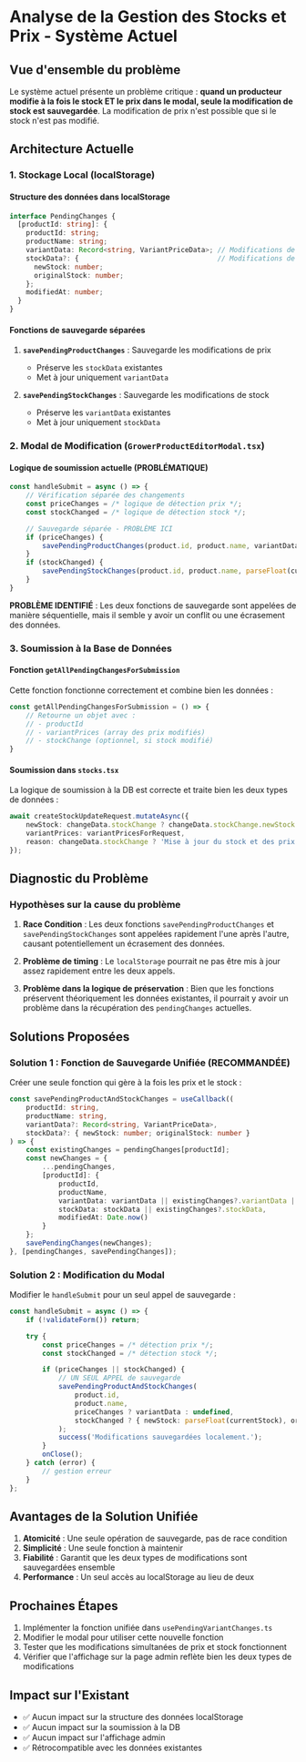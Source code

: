 # Analyse de la Gestion des Stocks et Prix - Système Actuel

## Vue d'ensemble du problème

Le système actuel présente un problème critique : **quand un producteur modifie à la fois le stock ET le prix dans le modal, seule la modification de stock est sauvegardée**. La modification de prix n'est possible que si le stock n'est pas modifié.

## Architecture Actuelle

### 1. Stockage Local (localStorage)

#### Structure des données dans localStorage
```typescript
interface PendingChanges {
  [productId: string]: {
    productId: string;
    productName: string;
    variantData: Record<string, VariantPriceData>; // Modifications de prix
    stockData?: {                                  // Modifications de stock
      newStock: number;
      originalStock: number;
    };
    modifiedAt: number;
  }
}
```

#### Fonctions de sauvegarde séparées
1. **`savePendingProductChanges`** : Sauvegarde les modifications de prix
   - Préserve les `stockData` existantes
   - Met à jour uniquement `variantData`

2. **`savePendingStockChanges`** : Sauvegarde les modifications de stock
   - Préserve les `variantData` existantes
   - Met à jour uniquement `stockData`

### 2. Modal de Modification (`GrowerProductEditorModal.tsx`)

#### Logique de soumission actuelle (PROBLÉMATIQUE)
```typescript
const handleSubmit = async () => {
    // Vérification séparée des changements
    const priceChanges = /* logique de détection prix */;
    const stockChanged = /* logique de détection stock */;

    // Sauvegarde séparée - PROBLÈME ICI
    if (priceChanges) {
        savePendingProductChanges(product.id, product.name, variantData);
    }
    if (stockChanged) {
        savePendingStockChanges(product.id, product.name, parseFloat(currentStock), product.totalStock);
    }
}
```

**PROBLÈME IDENTIFIÉ** : Les deux fonctions de sauvegarde sont appelées de manière séquentielle, mais il semble y avoir un conflit ou une écrasement des données.

### 3. Soumission à la Base de Données

#### Fonction `getAllPendingChangesForSubmission`
Cette fonction fonctionne correctement et combine bien les données :
```typescript
const getAllPendingChangesForSubmission = () => {
    // Retourne un objet avec :
    // - productId
    // - variantPrices (array des prix modifiés)
    // - stockChange (optionnel, si stock modifié)
}
```

#### Soumission dans `stocks.tsx`
La logique de soumission à la DB est correcte et traite bien les deux types de données :
```typescript
await createStockUpdateRequest.mutateAsync({
    newStock: changeData.stockChange ? changeData.stockChange.newStock : product.totalStock,
    variantPrices: variantPricesForRequest,
    reason: changeData.stockChange ? 'Mise à jour du stock et des prix' : 'Mise à jour des prix des variants'
});
```

## Diagnostic du Problème

### Hypothèses sur la cause du problème

1. **Race Condition** : Les deux fonctions `savePendingProductChanges` et `savePendingStockChanges` sont appelées rapidement l'une après l'autre, causant potentiellement un écrasement des données.

2. **Problème de timing** : Le `localStorage` pourrait ne pas être mis à jour assez rapidement entre les deux appels.

3. **Problème dans la logique de préservation** : Bien que les fonctions préservent théoriquement les données existantes, il pourrait y avoir un problème dans la récupération des `pendingChanges` actuelles.

## Solutions Proposées

### Solution 1 : Fonction de Sauvegarde Unifiée (RECOMMANDÉE)

Créer une seule fonction qui gère à la fois les prix et le stock :

```typescript
const savePendingProductAndStockChanges = useCallback((
    productId: string,
    productName: string,
    variantData?: Record<string, VariantPriceData>,
    stockData?: { newStock: number; originalStock: number }
) => {
    const existingChanges = pendingChanges[productId];
    const newChanges = {
        ...pendingChanges,
        [productId]: {
            productId,
            productName,
            variantData: variantData || existingChanges?.variantData || {},
            stockData: stockData || existingChanges?.stockData,
            modifiedAt: Date.now()
        }
    };
    savePendingChanges(newChanges);
}, [pendingChanges, savePendingChanges]);
```

### Solution 2 : Modification du Modal

Modifier le `handleSubmit` pour un seul appel de sauvegarde :

```typescript
const handleSubmit = async () => {
    if (!validateForm()) return;

    try {
        const priceChanges = /* détection prix */;
        const stockChanged = /* détection stock */;

        if (priceChanges || stockChanged) {
            // UN SEUL APPEL de sauvegarde
            savePendingProductAndStockChanges(
                product.id,
                product.name,
                priceChanges ? variantData : undefined,
                stockChanged ? { newStock: parseFloat(currentStock), originalStock: product.totalStock } : undefined
            );
            success('Modifications sauvegardées localement.');
        }
        onClose();
    } catch (error) {
        // gestion erreur
    }
};
```

## Avantages de la Solution Unifiée

1. **Atomicité** : Une seule opération de sauvegarde, pas de race condition
2. **Simplicité** : Une seule fonction à maintenir
3. **Fiabilité** : Garantit que les deux types de modifications sont sauvegardées ensemble
4. **Performance** : Un seul accès au localStorage au lieu de deux

## Prochaines Étapes

1. Implémenter la fonction unifiée dans `usePendingVariantChanges.ts`
2. Modifier le modal pour utiliser cette nouvelle fonction
3. Tester que les modifications simultanées de prix et stock fonctionnent
4. Vérifier que l'affichage sur la page admin reflète bien les deux types de modifications

## Impact sur l'Existant

- ✅ Aucun impact sur la structure des données localStorage
- ✅ Aucun impact sur la soumission à la DB
- ✅ Aucun impact sur l'affichage admin
- ✅ Rétrocompatible avec les données existantes
